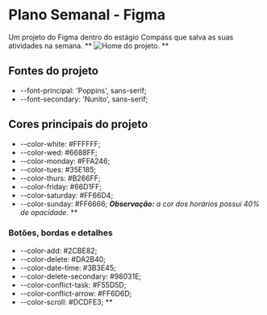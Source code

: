 # Plano Semanal - Figma
Um projeto do Figma dentro do estágio Compass que salva as suas atividades na semana.
**
![Home do projeto.](https://user-images.githubusercontent.com/100351576/192785614-e6c64890-60b5-40a4-8956-6c305ea2d16c.png)
**

## Fontes do projeto
- --font-principal:  'Poppins', sans-serif;
- --font-secondary: 'Nunito', sans-serif;


## Cores principais do projeto
- --color-white: #FFFFFF;
- --color-wed: #6688FF;
- --color-monday: #FFA246;
- --color-tues: #35E185;
- --color-thurs: #B266FF;
- --color-friday: #66D1FF;
- --color-saturday: #FF66D4;
- --color-sunday: #FF6666;
***Observação:** a cor dos horários possui 40% de opacidade.*
**
### Botões, bordas e detalhes
- --color-add: #2CBE82;
- --color-delete: #DA2B40;
- --color-date-time: #3B3E45;
- --color-delete-secondary: #98031E;
- --color-conflict-task: #F55D5D;
- --color-conflict-arrow: #FF6D6D;
- --color-scroll: #DCDFE3;
**


